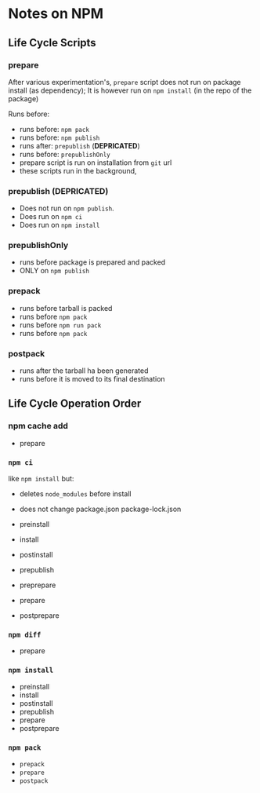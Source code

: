 # Notes on NPM

## Life Cycle Scripts

### prepare

After various experimentation's, `prepare` script does not run on package install (as dependency); It is however run on `npm install` (in the repo of the package)

Runs before:

- runs before: `npm pack`
- runs before: `npm publish`
- runs after: `prepublish` (**DEPRICATED**)
- runs before: `prepublishOnly`
- prepare script is run on installation from `git` url
- these scripts run in the background,

### prepublish (**DEPRICATED**)

- Does not run on `npm publish`.
- Does run on `npm ci`
- Does run on `npm install`

### prepublishOnly

- runs before package is prepared and packed
- ONLY on `npm publish`

### prepack

- runs before tarball is packed
- runs before `npm pack`
- runs before `npm run pack`
- runs before `npm pack`

### postpack

- runs after the tarball ha been generated
- runs before it is moved to its final destination

## Life Cycle Operation Order

### npm cache add

- prepare

### `npm ci`

like `npm install` but:

- deletes `node_modules` before install
- does not change package.json package-lock.json

- preinstall
- install
- postinstall
- prepublish
- preprepare
- prepare
- postprepare

### `npm diff`

- prepare

### `npm install`

- preinstall
- install
- postinstall
- prepublish
- prepare
- postprepare

### `npm pack`

- `prepack`
- `prepare`
- `postpack`

